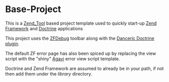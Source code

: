 Base-Project
============

This is a [Zend_Tool][1] based project template used to quickly start-up [Zend Framework][2] and [Doctrine][3] applications

This project uses the [ZFDebug][4] toolbar along with the [Danceric Doctrine plugin][5].

The default ZF error page has also been spiced up by replacing the view script with the "shiny" [Agavi][6] error view script template.

Doctrine and Zend Framework are assumed to already be in your path, if not then add them under the _library_ directory.


  [1]: http://framework.zend.com/manual/en/zend.tool.html
  [2]: http://framework.zend.com
  [3]: http://www.doctrine-project.org/
  [4]: http://code.google.com/p/zfdebug/
  [5]: http://www.danceric.net/2009/06/06/zfdebug-and-doctrine-orm/
  [6]: http://www.agavi.org/
